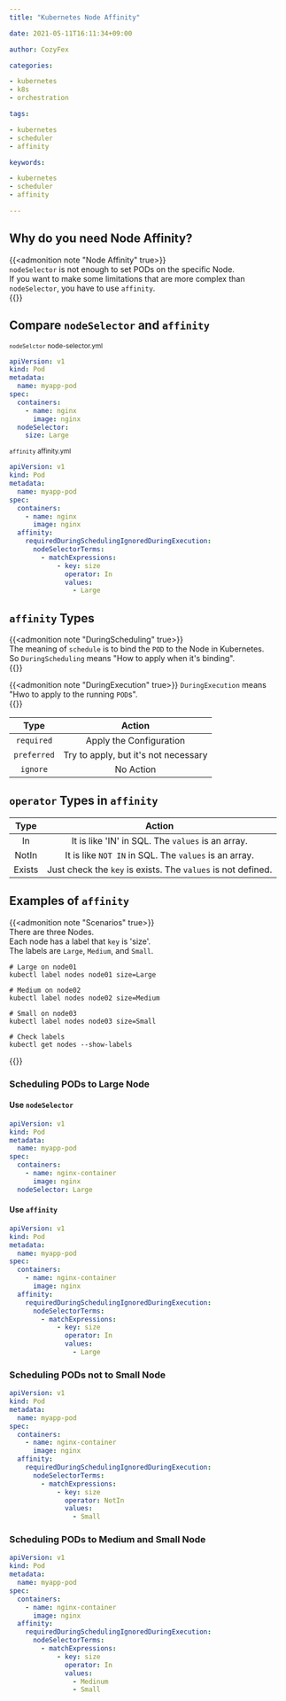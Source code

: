 ```yaml
---
title: "Kubernetes Node Affinity"

date: 2021-05-11T16:11:34+09:00

author: CozyFex

categories:

- kubernetes
- k8s
- orchestration

tags:

- kubernetes
- scheduler
- affinity

keywords:

- kubernetes
- scheduler
- affinity

---
```


## Why do you need Node Affinity?

{{<admonition note "Node Affinity" true>}}  
`nodeSelector` is not enough to set PODs on the specific Node.  
If you want to make some limitations that are more complex than `nodeSelector`, you have to use `affinity`.  
{{</admonition>}}

## Compare `nodeSelector` and `affinity`

<sub>`nodeSelctor` node-selector.yml</sub>

```yaml
apiVersion: v1
kind: Pod
metadata:
  name: myapp-pod
spec:
  containers:
    - name: nginx
      image: nginx
  nodeSelector:
    size: Large
```

<sub>`affinity` affinity.yml</sub>

```yaml
apiVersion: v1
kind: Pod
metadata:
  name: myapp-pod
spec:
  containers:
    - name: nginx
      image: nginx
  affinity:
    requiredDuringSchedulingIgnoredDuringExecution:
      nodeSelectorTerms:
        - matchExpressions:
            - key: size
              operator: In
              values:
                - Large
```

## `affinity` Types

{{<admonition note "DuringScheduling" true>}}  
The meaning of `schedule` is to bind the `POD` to the Node in Kubernetes.  
So `DuringScheduling` means "How to apply when it's binding".  
{{</admonition>}}

{{<admonition note "DuringExecution" true>}}
`DuringExecution` means "Hwo to apply to the running `POD`s".  
{{</admonition>}}

| Type | Action |  
|:-:|:-:|  
| `required` | Apply the Configuration |  
| `preferred` | Try to apply, but it's not necessary |  
| `ignore` | No Action |

## `operator` Types in `affinity`

| Type | Action |  
|:-:|:-:|  
| In | It is like 'IN' in SQL. The `values` is an array. |  
| NotIn | It is like `NOT IN` in SQL. The `values` is an array. |  
| Exists | Just check the `key` is exists. The `values` is not defined. |

## Examples of `affinity`

{{<admonition note "Scenarios" true>}}  
There are three Nodes.  
Each node has a label that `key` is 'size'.   
The labels are `Large`, `Medium`, and `Small`.

```shell
# Large on node01
kubectl label nodes node01 size=Large

# Medium on node02
kubectl label nodes node02 size=Medium

# Small on node03
kubectl label nodes node03 size=Small

# Check labels
kubectl get nodes --show-labels
```

{{</admonition>}}

### Scheduling PODs to Large Node

#### Use `nodeSelector`

```yaml
apiVersion: v1
kind: Pod
metadata:
  name: myapp-pod
spec:
  containers:
    - name: nginx-container
      image: nginx
  nodeSelector: Large
```

#### Use `affinity`

```yaml
apiVersion: v1
kind: Pod
metadata:
  name: myapp-pod
spec:
  containers:
    - name: nginx-container
      image: nginx
  affinity:
    requiredDuringSchedulingIgnoredDuringExecution:
      nodeSelectorTerms:
        - matchExpressions:
            - key: size
              operator: In
              values:
                - Large
```

### Scheduling PODs not to Small Node

```yaml
apiVersion: v1
kind: Pod
metadata:
  name: myapp-pod
spec:
  containers:
    - name: nginx-container
      image: nginx
  affinity:
    requiredDuringSchedulingIgnoredDuringExecution:
      nodeSelectorTerms:
        - matchExpressions:
            - key: size
              operator: NotIn
              values:
                - Small
```

### Scheduling PODs to Medium and Small Node

```yaml
apiVersion: v1
kind: Pod
metadata:
  name: myapp-pod
spec:
  containers:
    - name: nginx-container
      image: nginx
  affinity:
    requiredDuringSchedulingIgnoredDuringExecution:
      nodeSelectorTerms:
        - matchExpressions:
            - key: size
              operator: In
              values:
                - Medinum
                - Small
```
